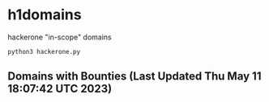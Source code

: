 # h1domains
hackerone "in-scope" domains

`python3 hackerone.py`
## Domains with Bounties (Last Updated Thu May 11 18:07:42 UTC 2023)
```

```
